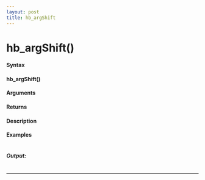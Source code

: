 ```yaml
---
layout: post
title: hb_argShift
---
```


# hb_argShift()


#### Syntax

#### hb_argShift()

#### Arguments

#### Returns

#### Description

#### Examples

```

```

##### Output:

```

```

---